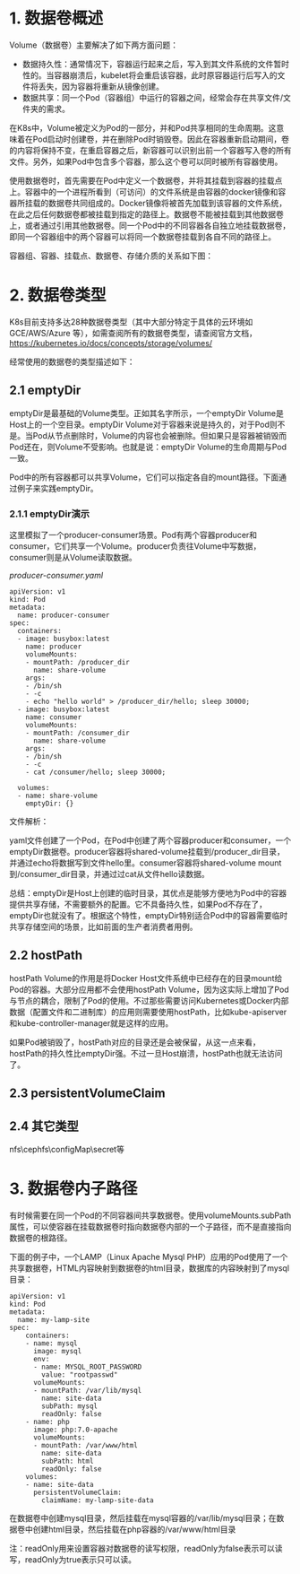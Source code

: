 # 1. 数据卷概述

Volume（数据卷）主要解决了如下两方面问题：

* 数据持久性：通常情况下，容器运行起来之后，写入到其文件系统的文件暂时性的。当容器崩溃后，kubelet将会重启该容器，此时原容器运行后写入的文件将丢失，因为容器将重新从镜像创建。
* 数据共享：同一个Pod（容器组）中运行的容器之间，经常会存在共享文件/文件夹的需求。

在K8s中，Volume被定义为Pod的一部分，并和Pod共享相同的生命周期。这意味着在Pod启动时创建卷，并在删除Pod时销毁卷。因此在容器重新启动期间，卷的内容将保持不变，在重启容器之后，新容器可以识别出前一个容器写入卷的所有文件。另外，如果Pod中包含多个容器，那么这个卷可以同时被所有容器使用。

使用数据卷时，首先需要在Pod中定义一个数据卷，并将其挂载到容器的挂载点上。容器中的一个进程所看到（可访问）的文件系统是由容器的docker镜像和容器所挂载的数据卷共同组成的。Docker镜像将被首先加载到该容器的文件系统，在此之后任何数据卷都被挂载到指定的路径上。数据卷不能被挂载到其他数据卷上，或者通过引用其他数据卷。同一个Pod中的不同容器各自独立地挂载数据卷，即同一个容器组中的两个容器可以将同一个数据卷挂载到各自不同的路径上。

容器组、容器、挂载点、数据卷、存储介质的关系如下图：

# 2. 数据卷类型

K8s目前支持多达28种数据卷类型（其中大部分特定于具体的云环境如 GCE/AWS/Azure 等），如需查阅所有的数据卷类型，请查阅官方文档，https://kubernetes.io/docs/concepts/storage/volumes/

经常使用的数据卷的类型描述如下：

## 2.1 emptyDir

emptyDir是最基础的Volume类型。正如其名字所示，一个emptyDir Volume是Host上的一个空目录。emptyDir Volume对于容器来说是持久的，对于Pod则不是。当Pod从节点删除时，Volume的内容也会被删除。但如果只是容器被销毁而Pod还在，则Volume不受影响。也就是说：emptyDir Volume的生命周期与Pod一致。

Pod中的所有容器都可以共享Volume，它们可以指定各自的mount路径。下面通过例子来实践emptyDir。

### 2.1.1 emptyDir演示

这里模拟了一个producer-consumer场景。Pod有两个容器producer和consumer，它们共享一个Volume。producer负责往Volume中写数据，consumer则是从Volume读取数据。

*producer-consumer.yaml*
```
apiVersion: v1
kind: Pod
metadata:
  name: producer-consumer
spec:
  containers:
  - image: busybox:latest
    name: producer
    volumeMounts:
    - mountPath: /producer_dir
      name: share-volume
    args:
    - /bin/sh
    - -c
    - echo "hello world" > /producer_dir/hello; sleep 30000;
  - image: busybox:latest
    name: consumer
    volumeMounts:
    - mountPath: /consumer_dir
      name: share-volume
    args:
    - /bin/sh
    - -c
    - cat /consumer/hello; sleep 30000;
    
  volumes:
  - name: share-volume
    emptyDir: {}
``` 
  
文件解析：

yaml文件创建了一个Pod，在Pod中创建了两个容器producer和consumer，一个emptyDir数据卷。producer容器将shared-volume挂载到/producer_dir目录，并通过echo将数据写到文件hello里。consumer容器将shared-volume mount到/consumer_dir目录，并通过过cat从文件hello读数据。

总结：emptyDir是Host上创建的临时目录，其优点是能够方便地为Pod中的容器提供共享存储，不需要额外的配置。它不具备持久性，如果Pod不存在了，emptyDir也就没有了。根据这个特性，emptyDir特别适合Pod中的容器需要临时共享存储空间的场景，比如前面的生产者消费者用例。

## 2.2 hostPath

hostPath Volume的作用是将Docker Host文件系统中已经存在的目录mount给Pod的容器。大部分应用都不会使用hostPath Volume，因为这实际上增加了Pod与节点的耦合，限制了Pod的使用。不过那些需要访问Kubernetes或Docker内部数据（配置文件和二进制库）的应用则需要使用hostPath，比如kube-apiserver和kube-controller-manager就是这样的应用。

如果Pod被销毁了，hostPath对应的目录还是会被保留，从这一点来看，hostPath的持久性比emptyDir强。不过一旦Host崩溃，hostPath也就无法访问了。

## 2.3 persistentVolumeClaim



## 2.4 其它类型

nfs\cephfs\configMap\secret等


# 3. 数据卷内子路径

有时候需要在同一个Pod的不同容器间共享数据卷。使用volumeMounts.subPath属性，可以使容器在挂载数据卷时指向数据卷内部的一个子路径，而不是直接指向数据卷的根路径。

下面的例子中，一个LAMP（Linux Apache Mysql PHP）应用的Pod使用了一个共享数据卷，HTML内容映射到数据卷的html目录，数据库的内容映射到了mysql目录：

```
apiVersion: v1
kind: Pod
metadata:
  name: my-lamp-site
spec:
    containers:
    - name: mysql
      image: mysql
      env:
      - name: MYSQL_ROOT_PASSWORD
        value: "rootpasswd"
      volumeMounts:
      - mountPath: /var/lib/mysql
        name: site-data
        subPath: mysql
        readOnly: false
    - name: php
      image: php:7.0-apache
      volumeMounts:
      - mountPath: /var/www/html
        name: site-data
        subPath: html
        readOnly: false
    volumes:
    - name: site-data
      persistentVolumeClaim:
        claimName: my-lamp-site-data
```

在数据卷中创建mysql目录，然后挂载在mysql容器的/var/lib/mysql目录；在数据卷中创建html目录，然后挂载在php容器的/var/www/html目录

注：readOnly用来设置容器对数据卷的读写权限，readOnly为false表示可以读写，readOnly为true表示只可以读。


